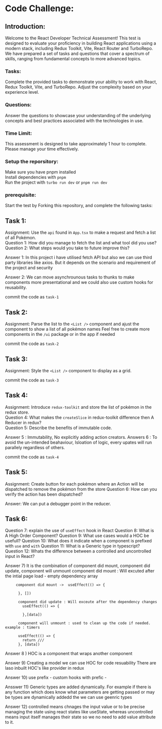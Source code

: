 # Code Challenge:

## Introduction:
Welcome to the React Developer Technical Assessment! This test is designed to evaluate your proficiency in building React applications using a modern stack, including Redux Toolkit, Vite, React Router and TurboRepo. We have prepared a set of tasks and questions that cover a spectrum of skills, ranging from fundamental concepts to more advanced topics.

### Tasks: 
Complete the provided tasks to demonstrate your ability to work with React, Redux Toolkit, Vite, and TurboRepo. Adjust the complexity based on your experience level.

### Questions:
Answer the questions to showcase your understanding of the underlying concepts and best practices associated with the technologies in use.

### Time Limit:
This assessment is designed to take approximately 1 hour to complete. Please manage your time effectively.

### Setup the reporsitory:
Make sure you have pnpm installed<br>
Install dependencies with `pnpm`<br>
Run the project with `turbo run dev` or `pnpm run dev`

### prerequisite:
Start the test by Forking this repository, and complete the following tasks:<br>

## Task 1:
Assignment: Use the `api` found in `App.tsx` to make a request and fetch a list of all Pokémon.<br>
Question 1: How did you manage to fetch the list and what tool did you use?<br>
Question 2: What steps would you take to future improve this?<br>

Answer 1: In this project i have utilised fetch API but also we can use third party libraries like axios. But it depends on the scenario and requirement of the project and security

Answer 2: We can move asynchrounous tasks to thunks to make components more presentational and we could also use custom hooks for reusability.

commit the code as `task-1`<br>

## Task 2:
Assignment: Parse the list to the `<List />` component and ajust the component to show a list of all pokémon names
Feel free to create more components in the `/ui` package or in the app if needed 

commit the code as `task-2`<br>

## Task 3:
Assignment: Style the `<List />` component to display as a grid.

commit the code as `task-3`<br>

## Task 4:
Assignment: Introduce `redux-toolkit` and store the list of pokémon in the redux store.<br>
Question 4: What makes the `createSlice` in redux-toolkit difference then A Reducer in redux?<br>
Question 5: Describe the benefits of immutable code.<br>

Answer 5 : Immutability, No explicitly adding action creators. 
Answers 6 : To avoid the un-intended beahaviour, Isloation of logic, every upates will run parallely regardless of others.

commit the code as `task-4`<br>

## Task 5:
Assignment: Create button for each pokémon where an Action will be dispatched to remove the pokémon from the store 
Question 6: How can you verify the action has been dispatched?

Answer: We can put a debugger point in the reducer.

## Task 6:
Question 7: explain the use of `useEffect` hook in React
Question 8: What is A High Order Component?
Question 9: What use cases would a HOC be usefull?
Question 10: What does it indicate when a component is prefixed with `use` and `with`
Question 11: What is a Generic type in typescript?
Question 12: Whats the difference between a controlled and uncontrolled input in React?


Answer 7) It is the combination of component did mount, component did update, component will unmount
          component did mount : Will excuted after the intial page load - empty dependency array
          
         component did mount ->  useEffect(() => {

          }, [])

          component did update : Will exceute after the dependency changes
            useEffect(() => {

            },[data])

          component will unmount : used to clean up the code if needed. example : timers

          useEffect(() => {
            return ///
          }, [data])

Answer 8 ) HOC is a component that wraps another component

Answer 9) Creating a model we can use HOC for code resuability
          There are laso inbuilt HOC's like provider in redux

Answer 10) use prefix - custom hooks
            with prefic - 

Ansswer 11) Generic types are added dynamically. For example if there is any function which does know what parameters are getting passed or may be types are dynamically addedd the we can use geenric types

Answer 12) controlled means chnages the input value or to be precise managing the state using react states like useState, whereas uncontrolled means input itself manages their state so we no need to add value attribute to it.







